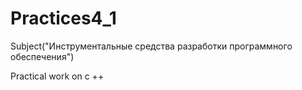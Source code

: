 # Practices4_1
Subject("Инструментальные средства
разработки программного
обеспечения")

Practical work on c ++
